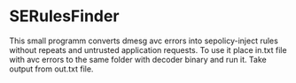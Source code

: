 # SERulesFinder
This small programm converts dmesg avc errors into sepolicy-inject rules without repeats and untrusted application requests. To use it place in.txt file with avc errors to the same folder with decoder binary and run it. Take output from out.txt file.

